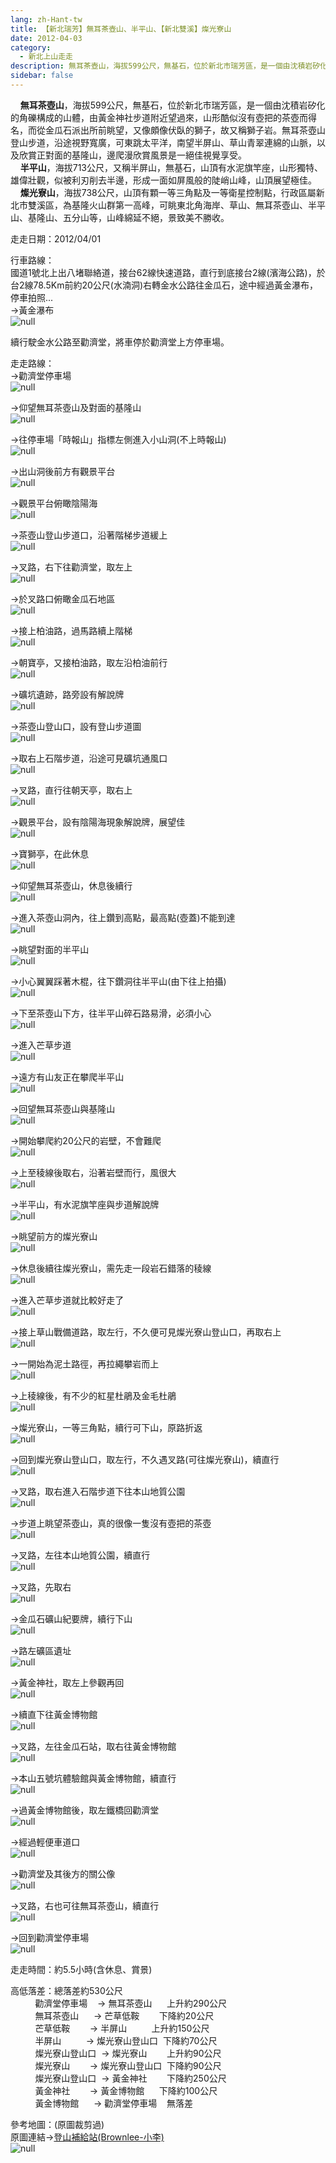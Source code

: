 ```yaml
---
lang: zh-Hant-tw
title: 【新北瑞芳】無耳茶壺山、半平山、【新北雙溪】燦光寮山
date: 2012-04-03
category: 
  - 新北上山走走
description: 無耳茶壺山，海拔599公尺，無基石，位於新北市瑞芳區，是一個由沈積岩矽化的角礫構成的山體，由黃金神社步道附近望過來，山形酷似沒有壺把的茶壺而得名，而從金瓜石派出所前眺望，又像頗像伏臥的獅子，故又稱獅子岩。無耳茶壺山登山步道，沿途視野寬廣，可東跳太平洋，南望半屏山、草山青翠連綿的山脈，以及欣賞正對面的基隆山，邊爬漫欣賞風景是一絕佳視覺享受。 半平山，海拔713公尺，又稱半屏山，無基石，山頂有水泥旗竿座，山形獨特、雄偉壯觀，似被利刃削去半邊，形成一面如屏風般的陡峭山峰，山頂展望極佳。 燦光寮山，海拔738公尺，山頂有顆一等三角點及一等衛星控制點，行政區屬新北市雙溪區，為基隆火山群第一高峰，可眺東北角海岸、草山、無耳茶壺山、半平山、基隆山、五分山等，山峰綿延不絕，景致美不勝收。
sidebar: false
---
```


    **無耳茶壺山**，海拔599公尺，無基石，位於新北市瑞芳區，是一個由沈積岩矽化的角礫構成的山體，由黃金神社步道附近望過來，山形酷似沒有壺把的茶壺而得名，而從金瓜石派出所前眺望，又像頗像伏臥的獅子，故又稱獅子岩。無耳茶壺山登山步道，沿途視野寬廣，可東跳太平洋，南望半屏山、草山青翠連綿的山脈，以及欣賞正對面的基隆山，邊爬漫欣賞風景是一絕佳視覺享受。  
    **半平山**，海拔713公尺，又稱半屏山，無基石，山頂有水泥旗竿座，山形獨特、雄偉壯觀，似被利刃削去半邊，形成一面如屏風般的陡峭山峰，山頂展望極佳。  
    **燦光寮山**，海拔738公尺，山頂有顆一等三角點及一等衛星控制點，行政區屬新北市雙溪區，為基隆火山群第一高峰，可眺東北角海岸、草山、無耳茶壺山、半平山、基隆山、五分山等，山峰綿延不絕，景致美不勝收。

走走日期：2012/04/01

行車路線：  
國道1號北上出八堵聯絡道，接台62線快速道路，直行到底接台2線(濱海公路)，於台2線78.5Km前約20公尺(水湳洞)右轉金水公路往金瓜石，途中經過黃金瀑布，停車拍照...  
→黃金瀑布  
![null](image/215785056_l.jpg)

續行駛金水公路至勸濟堂，將車停於勸濟堂上方停車場。

走走路線：  
→勸濟堂停車場  
![null](image/215785059_l.jpg)

→仰望無耳茶壺山及對面的基隆山  
![null](image/215785066_l.jpg)

→往停車場「時報山」指標左側進入小山洞(不上時報山)  
![null](image/215785063_l.jpg)

→出山洞後前方有觀景平台  
![null](image/215785069_l.jpg)

→觀景平台俯瞰陰陽海  
![null](image/215785073_l.jpg)

→茶壺山登山步道口，沿著階梯步道緩上  
![null](image/215785077_l.jpg)

→叉路，右下往勸濟堂，取左上  
![null](image/215785081_l.jpg)

→於叉路口俯瞰金瓜石地區  
![null](image/215785084_l.jpg)

→接上柏油路，過馬路續上階梯  
![null](image/215785094_l.jpg)

→朝寶亭，又接柏油路，取左沿柏油前行  
![null](image/215785099_l.jpg)

→礦坑遺跡，路旁設有解說牌  
![null](image/215785109_l.jpg)

→茶壺山登山口，設有登山步道圖  
![null](image/215785114_l.jpg)

→取右上石階步道，沿途可見礦坑通風口  
![null](image/215785120_l.jpg)

→叉路，直行往朝天亭，取右上  
![null](image/215785130_l.jpg)

→觀景平台，設有陰陽海現象解說牌，展望佳  
![null](image/215785139_l.jpg)

→寶獅亭，在此休息  
![null](image/215785151_l.jpg)

→仰望無耳茶壺山，休息後續行  
![null](image/215785153_l.jpg)

→進入茶壺山洞內，往上鑽到高點，最高點(壺蓋)不能到達  
![null](image/215785159_l.jpg)

→眺望對面的半平山  
![null](image/215785165_l.jpg)

→小心翼翼踩著木棍，往下鑽洞往半平山(由下往上拍攝)  
![null](image/215785168_l.jpg)

→下至茶壺山下方，往半平山碎石路易滑，必須小心  
![null](image/215785172_l.jpg)

→進入芒草步道  
![null](image/215785179_l.jpg)

→遠方有山友正在攀爬半平山  
![null](image/215785181_l.jpg)

→回望無耳茶壺山與基隆山  
![null](image/215785186_l.jpg)

→開始攀爬約20公尺的岩壁，不會難爬  
![null](image/215785193_l.jpg)

→上至稜線後取右，沿著岩壁而行，風很大  
![null](image/215785197_l.jpg)

→半平山，有水泥旗竿座與步道解說牌  
![null](image/215785200_l.jpg)

→眺望前方的燦光寮山  
![null](image/215785203_l.jpg)

→休息後續往燦光寮山，需先走一段岩石錯落的稜線  
![null](image/215785208_l.jpg)

→進入芒草步道就比較好走了  
![null](image/215785211_l.jpg)

→接上草山戰備道路，取左行，不久便可見燦光寮山登山口，再取右上  
![null](image/215785216_l.jpg)

→一開始為泥土路徑，再拉繩攀岩而上  
![null](image/215785219_l.jpg)

→上稜線後，有不少的紅星杜鵑及金毛杜鵑  
![null](image/215785226_l.jpg)

→燦光寮山，一等三角點，續行可下山，原路折返  
![null](image/215785223_l.jpg)

→回到燦光寮山登山口，取左行，不久遇叉路(可往燦光寮山)，續直行  
![null](image/215785229_l.jpg)

→叉路，取右進入石階步道下往本山地質公園  
![null](image/215785234_l.jpg)

→步道上眺望茶壺山，真的很像一隻沒有壺把的茶壺  
![null](image/215785244_l.jpg)

→叉路，左往本山地質公園，續直行  
![null](image/215785251_l.jpg)

→叉路，先取右  
![null](image/215785253_l.jpg)

→金瓜石礦山紀要牌，續行下山  
![null](image/215785255_l.jpg)

→路左礦區遺址  
![null](image/215785263_l.jpg)

→黃金神社，取左上參觀再回  
![null](image/215785266_l.jpg)

→續直下往黃金博物館  
![null](image/215785270_l.jpg)

→叉路，左往金瓜石站，取右往黃金博物館  
![null](image/215785276_l.jpg)

→本山五號坑體驗館與黃金博物館，續直行  
![null](image/215785285_l.jpg)

→過黃金博物館後，取左鐵橋回勸濟堂  
![null](image/215785288_l.jpg)

→經過輕便車道口  
![null](image/215785291_l.jpg)

→勸濟堂及其後方的關公像  
![null](image/215785294_l.jpg)

→叉路，右也可往無耳茶壺山，續直行  
![null](image/215785298_l.jpg)

→回到勸濟堂停車場  
![null](image/215785040_l.jpg)

走走時間：約5.5小時(含休息、賞景)

高低落差：總落差約530公尺  
          勸濟堂停車場    → 無耳茶壺山      上升約290公尺  
          無耳茶壺山      → 芒草低鞍        下降約20公尺  
          芒草低鞍        → 半屏山          上升約150公尺  
          半屏山          → 燦光寮山登山口  下降約70公尺  
          燦光寮山登山口  → 燦光寮山        上升約90公尺  
          燦光寮山        → 燦光寮山登山口  下降約90公尺  
          燦光寮山登山口  → 黃金神社        下降約250公尺  
          黃金神社        → 黃金博物館      下降約100公尺  
          黃金博物館      → 勸濟堂停車場    無落差

參考地圖：(原圖裁剪過)  
原圖連結→[登山補給站(Brownlee-小李)](http://www.keepon.com.tw/DiscussLoad.aspx?code=314B5CF9AEC3A19113F6CAA6F539A662405B363E7A032893)  
![null](image/215785457_l.jpg)